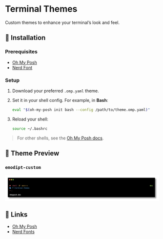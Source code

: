 # Terminal Themes

Custom themes to enhance your terminal’s look and feel.

## 🚀 Installation

### Prerequisites
- [Oh My Posh](https://ohmyposh.dev)
- [Nerd Font](https://www.nerdfonts.com/font-downloads)

### Setup
1. Download your preferred `.omp.yaml` theme.
2. Set it in your shell config. For example, in **Bash**:

   ```bash
   eval "$(oh-my-posh init bash --config /path/to/theme.omp.yaml)"
   ```
3. Reload your shell:

   ```bash
   source ~/.bashrc
   ```

> For other shells, see the [Oh My Posh docs](https://ohmyposh.dev/docs/installation/prompt).

## 🎨 Theme Preview

### `emodipt-custom`
![emodipt-custom Theme Screenshot](screenshots/emodipt-custom.png)

## 🔗 Links
- [Oh My Posh](https://ohmyposh.dev)
- [Nerd Fonts](https://www.nerdfonts.com/font-downloads)
